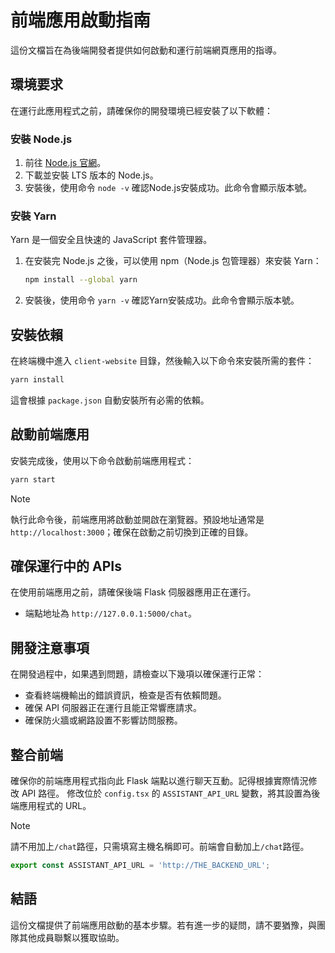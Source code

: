 # 前端應用啟動指南

這份文檔旨在為後端開發者提供如何啟動和運行前端網頁應用的指導。

## 環境要求

在運行此應用程式之前，請確保你的開發環境已經安裝了以下軟體：

### 安裝 Node.js

1. 前往 [Node.js 官網](https://nodejs.org/)。
2. 下載並安裝 LTS 版本的 Node.js。
3. 安裝後，使用命令 `node -v` 確認Node.js安裝成功。此命令會顯示版本號。

### 安裝 Yarn

Yarn 是一個安全且快速的 JavaScript 套件管理器。
1. 在安裝完 Node.js 之後，可以使用 npm（Node.js 包管理器）來安裝 Yarn：
   ```bash
   npm install --global yarn
   ```
2. 安裝後，使用命令 `yarn -v` 確認Yarn安裝成功。此命令會顯示版本號。

## 安裝依賴

在終端機中進入 `client-website` 目錄，然後輸入以下命令來安裝所需的套件：

```bash
yarn install
```

這會根據 `package.json` 自動安裝所有必需的依賴。

## 啟動前端應用

安裝完成後，使用以下命令啟動前端應用程式：

```bash
yarn start
```

> [!NOTE]
> 執行此命令後，前端應用將啟動並開啟在瀏覽器。預設地址通常是 `http://localhost:3000`；確保在啟動之前切換到正確的目錄。

## 確保運行中的 APIs

在使用前端應用之前，請確保後端 Flask 伺服器應用正在運行。
- 端點地址為 `http://127.0.0.1:5000/chat`。

## 開發注意事項

在開發過程中，如果遇到問題，請檢查以下幾項以確保運行正常：
- 查看終端機輸出的錯誤資訊，檢查是否有依賴問題。
- 確保 API 伺服器正在運行且能正常響應請求。
- 確保防火牆或網路設置不影響訪問服務。

## 整合前端

確保你的前端應用程式指向此 Flask 端點以進行聊天互動。記得根據實際情況修改 API 路徑。
修改位於 `config.tsx` 的 `ASSISTANT_API_URL` 變數，將其設置為後端應用程式的 URL。

> [!NOTE] 
> 請不用加上`/chat`路徑，只需填寫主機名稱即可。前端會自動加上`/chat`路徑。

```typescript
export const ASSISTANT_API_URL = 'http://THE_BACKEND_URL';
```

## 結語

這份文檔提供了前端應用啟動的基本步驟。若有進一步的疑問，請不要猶豫，與團隊其他成員聯繫以獲取協助。